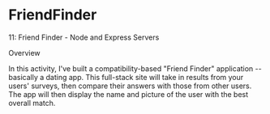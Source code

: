 # FriendFinder

11: Friend Finder - Node and Express Servers

Overview

In this activity, I've built a compatibility-based "Friend Finder" application -- basically a dating app. This full-stack site will take in results from your users' surveys, then compare their answers with those from other users. The app will then display the name and picture of the user with the best overall match.
